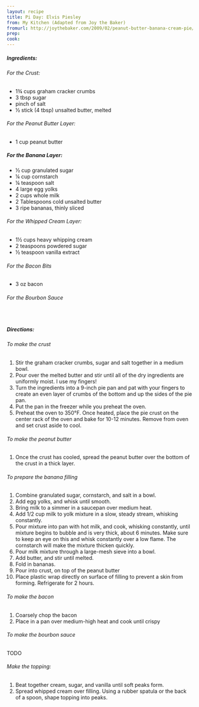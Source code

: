 ```yaml
---
layout: recipe
title: Pi Day: Elvis Piesley
from: My Kitchen (Adapted from Joy the Baker)
fromurl: http://joythebaker.com/2009/02/peanut-butter-banana-cream-pie/
prep: 
cook: 
---
```


##### Ingredients:

###### For the Crust:

* 1¾ cups graham cracker crumbs
* 3 tbsp sugar
* pinch of salt
* ½ stick (4 tbsp) unsalted butter, melted

###### For the Peanut Butter Layer:

* 1 cup peanut butter

##### For the Banana Layer:

* ½ cup granulated sugar
* ¼ cup cornstarch
* ¼ teaspoon salt
* 4 large egg yolks
* 2 cups whole milk
* 2 Tablespoons cold unsalted butter
* 3 ripe bananas, thinly sliced

###### For the Whipped Cream Layer:

* 1½ cups heavy whipping cream
* 2 teaspoons powdered sugar
* ½ teaspoon vanilla extract

###### For the Bacon Bits

* 3 oz bacon

###### For the Bourbon Sauce

<br>

##### Directions:

###### To make the crust

1. Stir the graham cracker crumbs, sugar and salt together in a medium bowl. 
2. Pour over the melted butter and stir until all of the dry ingredients are uniformly moist.  I use my fingers!  
3. Turn the ingredients into a 9-inch pie pan and pat with your fingers to create an even layer of crumbs of the bottom and up the sides of the pie pan.
4. Put the pan in the freezer while you preheat the oven.
5. Preheat the oven to 350°F. Once heated, place the pie crust on the center rack of the oven and bake for 10-12 minutes. Remove from oven and set crust aside to cool.

###### To make the peanut butter

1. Once the crust has cooled, spread the peanut butter over the bottom of the crust in a thick layer.

###### To prepare the banana filling

1. Combine granulated sugar, cornstarch, and salt in a bowl. 
2. Add egg yolks, and whisk until smooth. 
3. Bring milk to a simmer in a saucepan over medium heat. 
4. Add 1/2 cup milk to yolk mixture in a slow, steady stream, whisking constantly. 
5. Pour mixture into pan with hot milk, and cook, whisking constantly, until mixture begins to bubble and is very thick, about 6 minutes. Make sure to keep an eye on this and whisk constantly over a low flame. The cornstarch will make the mixture thicken quickly.
6. Pour milk mixture through a large-mesh sieve into a bowl. 
7. Add butter, and stir until melted. 
8. Fold in bananas. 
9. Pour into crust, on top of the peanut butter
10. Place plastic wrap directly on surface of filling to prevent a skin from forming. Refrigerate for 2 hours.

###### To make the bacon

1. Coarsely chop the bacon
2. Place in a pan over medium-high heat and cook until crispy

###### To make the bourbon sauce

TODO

###### Make the topping: 

1. Beat together cream, sugar, and vanilla until soft peaks form. 
2. Spread whipped cream over filling. Using a rubber spatula or the back of a spoon, shape topping into peaks.


